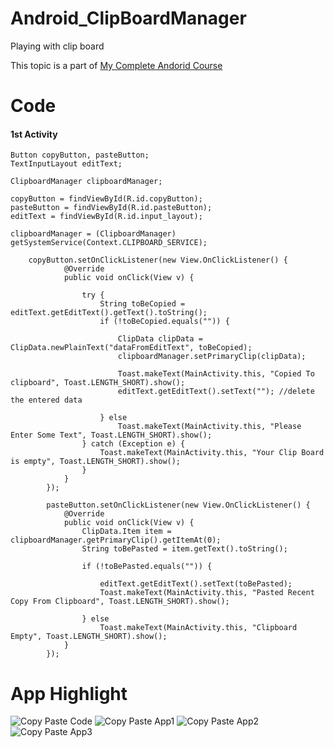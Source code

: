 # Android_ClipBoardManager
Playing with clip board

This topic is a part of [My Complete Andorid Course](https://github.com/ananddasani/Android_Apps)

# Code

#### 1st Activity 
```
Button copyButton, pasteButton;
TextInputLayout editText;

ClipboardManager clipboardManager;

copyButton = findViewById(R.id.copyButton);
pasteButton = findViewById(R.id.pasteButton);
editText = findViewById(R.id.input_layout);

clipboardManager = (ClipboardManager) getSystemService(Context.CLIPBOARD_SERVICE);

    copyButton.setOnClickListener(new View.OnClickListener() {
            @Override
            public void onClick(View v) {

                try {
                    String toBeCopied = editText.getEditText().getText().toString();
                    if (!toBeCopied.equals("")) {

                        ClipData clipData = ClipData.newPlainText("dataFromEditText", toBeCopied);
                        clipboardManager.setPrimaryClip(clipData);

                        Toast.makeText(MainActivity.this, "Copied To clipboard", Toast.LENGTH_SHORT).show();
                        editText.getEditText().setText(""); //delete the entered data

                    } else
                        Toast.makeText(MainActivity.this, "Please Enter Some Text", Toast.LENGTH_SHORT).show();
                } catch (Exception e) {
                    Toast.makeText(MainActivity.this, "Your Clip Board is empty", Toast.LENGTH_SHORT).show();
                }
            }
        });
        
        pasteButton.setOnClickListener(new View.OnClickListener() {
            @Override
            public void onClick(View v) {
                ClipData.Item item = clipboardManager.getPrimaryClip().getItemAt(0);
                String toBePasted = item.getText().toString();

                if (!toBePasted.equals("")) {

                    editText.getEditText().setText(toBePasted);
                    Toast.makeText(MainActivity.this, "Pasted Recent Copy From Clipboard", Toast.LENGTH_SHORT).show();

                } else
                    Toast.makeText(MainActivity.this, "Clipboard Empty", Toast.LENGTH_SHORT).show();
            }
        });

```

# App Highlight

![Copy Paste Code](https://user-images.githubusercontent.com/74413402/192094922-5f400fc4-cbf4-4c5b-838e-8a397a0b8c6e.png)
![Copy Paste App1](https://user-images.githubusercontent.com/74413402/192094927-410a8115-19c2-4542-aabf-20a4dca12fc4.png)
![Copy Paste App2](https://user-images.githubusercontent.com/74413402/192094934-50184072-52fc-482c-850f-302e7c51a151.png)
![Copy Paste App3](https://user-images.githubusercontent.com/74413402/192094936-8073efed-cd8b-46d8-8a6c-d6b07bca6886.png)

